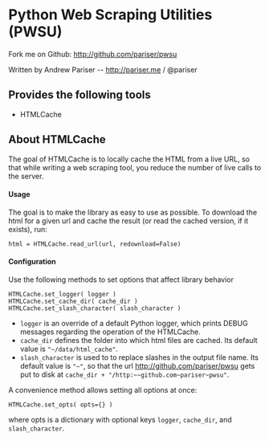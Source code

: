 # Python Web Scraping Utilities (PWSU)

Fork me on Github: http://github.com/pariser/pwsu

Written by Andrew Pariser -- http://pariser.me / @pariser

## Provides the following tools

- HTMLCache

## About HTMLCache

The goal of HTMLCache is to locally cache the HTML from a live URL, so that
while writing a web scraping tool, you reduce the number of live calls to the
server.

#### Usage

The goal is to make the library as easy to use as possible. To download the
html for a given url and cache the result (or read the cached version, if it
exists), run:

    html = HTMLCache.read_url(url, redownload=False)

#### Configuration

Use the following methods to set options that affect library behavior

    HTMLCache.set_logger( logger )
    HTMLCache.set_cache_dir( cache_dir )
    HTMLCache.set_slash_character( slash_character )

- `logger` is an override of a default Python logger, which prints DEBUG
  messages regarding the operation of the HTMLCache.
- `cache_dir` defines the folder into which html files are cached. Its default
  value is `"~/data/html_cache"`.
- `slash_character` is used to to replace slashes in the output file name. Its
  default value is `"~"`, so that the url http://github.com/pariser/pwsu gets
  put to disk at `cache_dir + "/http:~~github.com~pariser~pwsu"`.

A convenience method allows setting all options at once:

    HTMLCache.set_opts( opts={} )

where opts is a dictionary with optional keys `logger`, `cache_dir`, and
`slash_character`.


